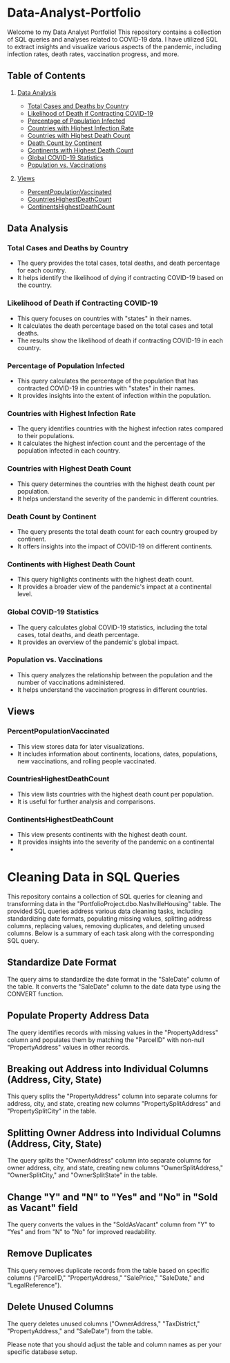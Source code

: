 # Data-Analyst-Portfolio

Welcome to my Data Analyst Portfolio! This repository contains a collection of SQL queries and analyses related to COVID-19 data. I have utilized SQL to extract insights and visualize various aspects of the pandemic, including infection rates, death rates, vaccination progress, and more.

## Table of Contents

1. [Data Analysis](#data-analysis)
   - [Total Cases and Deaths by Country](#total-cases-and-deaths-by-country)
   - [Likelihood of Death if Contracting COVID-19](#likelihood-of-death-if-contracting-covid-19)
   - [Percentage of Population Infected](#percentage-of-population-infected)
   - [Countries with Highest Infection Rate](#countries-with-highest-infection-rate)
   - [Countries with Highest Death Count](#countries-with-highest-death-count)
   - [Death Count by Continent](#death-count-by-continent)
   - [Continents with Highest Death Count](#continents-with-highest-death-count)
   - [Global COVID-19 Statistics](#global-covid-19-statistics)
   - [Population vs. Vaccinations](#population-vs-vaccinations)

2. [Views](#views)
   - [PercentPopulationVaccinated](#percentpopulationvaccinated)
   - [CountriesHighestDeathCount](#countrieshighestdeathcount)
   - [ContinentsHighestDeathCount](#continentshighestdeathcount)

## Data Analysis

### Total Cases and Deaths by Country
- The query provides the total cases, total deaths, and death percentage for each country.
- It helps identify the likelihood of dying if contracting COVID-19 based on the country.

### Likelihood of Death if Contracting COVID-19
- This query focuses on countries with "states" in their names.
- It calculates the death percentage based on the total cases and total deaths.
- The results show the likelihood of death if contracting COVID-19 in each country.

### Percentage of Population Infected
- This query calculates the percentage of the population that has contracted COVID-19 in countries with "states" in their names.
- It provides insights into the extent of infection within the population.

### Countries with Highest Infection Rate
- The query identifies countries with the highest infection rates compared to their populations.
- It calculates the highest infection count and the percentage of the population infected in each country.

### Countries with Highest Death Count
- This query determines the countries with the highest death count per population.
- It helps understand the severity of the pandemic in different countries.

### Death Count by Continent
- The query presents the total death count for each country grouped by continent.
- It offers insights into the impact of COVID-19 on different continents.

### Continents with Highest Death Count
- This query highlights continents with the highest death count.
- It provides a broader view of the pandemic's impact at a continental level.

### Global COVID-19 Statistics
- The query calculates global COVID-19 statistics, including the total cases, total deaths, and death percentage.
- It provides an overview of the pandemic's global impact.

### Population vs. Vaccinations
- This query analyzes the relationship between the population and the number of vaccinations administered.
- It helps understand the vaccination progress in different countries.

## Views

### PercentPopulationVaccinated
- This view stores data for later visualizations.
- It includes information about continents, locations, dates, populations, new vaccinations, and rolling people vaccinated.

### CountriesHighestDeathCount
- This view lists countries with the highest death count per population.
- It is useful for further analysis and comparisons.

### ContinentsHighestDeathCount
- This view presents continents with the highest death count.
- It provides insights into the severity of the pandemic on a continental
- 

# Cleaning Data in SQL Queries

This repository contains a collection of SQL queries for cleaning and transforming data in the "PortfolioProject.dbo.NashvilleHousing" table. The provided SQL queries address various data cleaning tasks, including standardizing date formats, populating missing values, splitting address columns, replacing values, removing duplicates, and deleting unused columns. Below is a summary of each task along with the corresponding SQL query.

## Standardize Date Format
The query aims to standardize the date format in the "SaleDate" column of the table. It converts the "SaleDate" column to the date data type using the CONVERT function.

## Populate Property Address Data
The query identifies records with missing values in the "PropertyAddress" column and populates them by matching the "ParcelID" with non-null "PropertyAddress" values in other records.

## Breaking out Address into Individual Columns (Address, City, State)
This query splits the "PropertyAddress" column into separate columns for address, city, and state, creating new columns "PropertySplitAddress" and "PropertySplitCity" in the table.

## Splitting Owner Address into Individual Columns (Address, City, State)
The query splits the "OwnerAddress" column into separate columns for owner address, city, and state, creating new columns "OwnerSplitAddress," "OwnerSplitCity," and "OwnerSplitState" in the table.

## Change "Y" and "N" to "Yes" and "No" in "Sold as Vacant" field
The query converts the values in the "SoldAsVacant" column from "Y" to "Yes" and from "N" to "No" for improved readability.

## Remove Duplicates
This query removes duplicate records from the table based on specific columns ("ParcelID," "PropertyAddress," "SalePrice," "SaleDate," and "LegalReference").

## Delete Unused Columns
The query deletes unused columns ("OwnerAddress," "TaxDistrict," "PropertyAddress," and "SaleDate") from the table.

Please note that you should adjust the table and column names as per your specific database setup.
